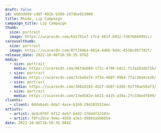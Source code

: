 ```yaml
---
draft: false
id: e603d099-c48f-492b-b380-2d7dbe913980
title: Rhode, Lip Campaign
campaign_title: L﻿ip Campaign
thumb:
  size: portrait
  image: https://ucarecdn.com/641f01e7-1fc4-401f-b932-fd676844991c/
carouselthumb:
  size: portrait
  image: https://ucarecdn.com/0ff184b4-0014-4d6b-9d4c-6558c997792f/
release_date: 2022-10-06T16:50:35.976Z
media:
  - size: portrait
    media: https://ucarecdn.com/06fdeb80-1f3c-4796-bdc2-f13a203dbf26/
  - size: portrait
    media: https://ucarecdn.com/3cbeba74-3f3e-4607-99b4-7fac3844ce3b/
  - size: portrait
    media: https://ucarecdn.com/3002d183-452f-4b07-b385-91f70ae56af3/
  - size: portrait
    media: https://ucarecdn.com/13ed582e-b631-4415-a39a-2fc33bedf899/
clients:
  - client: 0d4aba4c-8da7-4ace-b1b9-2942035524ec
artists:
  - artist: de9c0f9f-6f12-4e57-b4d2-270d4f12103c
  - artist: f8fc20ce-9ebc-4559-a3e3-d9801a560854
date: 2022-10-06T16:50:35.984Z
---
```

